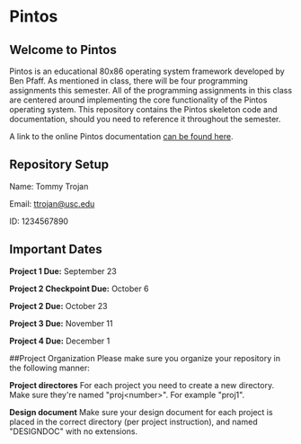 # Pintos

## Welcome to Pintos
Pintos is an educational 80x86 operating system framework developed by Ben Pfaff. As mentioned in class, there will be four programming assignments this semester. All of the programming assignments in this class are centered around implementing the core functionality of the Pintos operating system. This repository contains the Pintos skeleton code and documentation, should you need to reference it throughout the semester.

A link to the online Pintos documentation [can be found here](http://web.stanford.edu/class/cs140/projects/pintos/pintos_1.html#SEC1 "Pintos documentation").


## Repository Setup
Name: Tommy Trojan

Email: ttrojan@usc.edu

ID: 1234567890

## Important Dates
<strong>Project 1 Due:</strong> September 23

<strong>Project 2 Checkpoint Due:</strong> October 6

<strong>Project 2 Due:</strong> October 23

<strong>Project 3 Due:</strong> November 11

<strong>Project 4 Due:</strong> December 1

##Project Organization
Please make sure you organize your repository in the following manner:

<strong>Project directores</strong> For each project you need to create a new directory. Make sure they're named "proj\<number\>". For example "proj1".

<strong>Design document</strong> Make sure your design document for each project is placed in the correct directory (per project instruction), and named "DESIGNDOC" with no extensions.